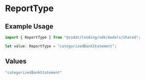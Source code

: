 # ReportType

## Example Usage

```typescript
import { ReportType } from "@codat/lending/sdk/models/shared";

let value: ReportType = "categorizedBankStatement";
```

## Values

```typescript
"categorizedBankStatement"
```